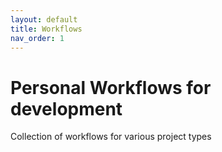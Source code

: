```yaml
---
layout: default
title: Workflows
nav_order: 1
---
```

# Personal Workflows for development

Collection of workflows for various project types